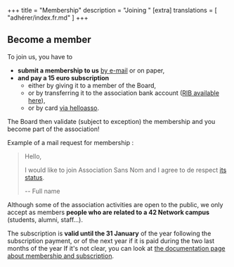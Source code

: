 +++
title = "Membership"
description = "Joining "
[extra]
translations = [
    "adhérer/index.fr.md"
]
+++

## Become a member

To join us, you have to

- **submit a membership to us** [by e-mail](@/contact/index.en.md) or on paper,
- **and pay a 15 euro subscription**
  - either by giving it to a member of the Board,
  - or by transferring it to the association bank account ([RIB available here](https://rib.sansnom.org)),
  - or by card [via helloasso](https://www.helloasso.com/associations/association-sans-nom/adhesions/adhesion-2020).

The Board then validate (subject to exception) the membership and you become
part of the association!

Example of a mail request for membership :

> Hello,
> 
> I would like to join Association Sans Nom and I agree to de respect [its
> status](@/statuts/index.en.md).
> 
> --
> Full name

Although some of the association activities are open to the public, we only
accept as members **people who are related to a 42 Network campus** (students,
alumni, staff…).

The subscription is **valid until the 31 January** of the year following the
subscription payment, or of the next year if it is paid during the two last
months of the year If it's not clear, you can look at [the documentation page
about membership and
subscription](@/documentation/association/adhésion_et_cotisation/index.en.md).
